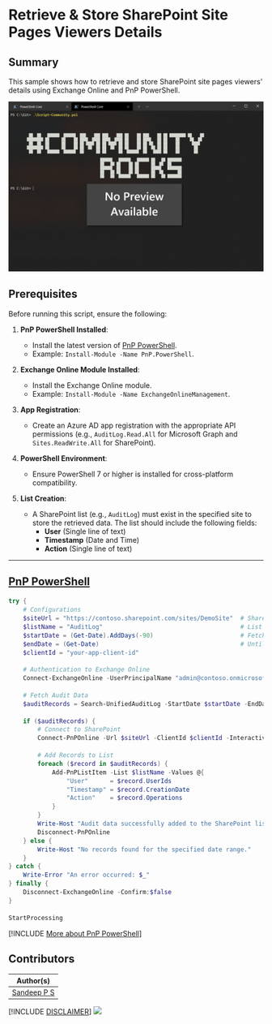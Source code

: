 # Retrieve & Store SharePoint Site Pages Viewers Details

## Summary
This sample shows how to retrieve and store SharePoint site pages viewers' details using Exchange Online and PnP PowerShell.

![Example Screenshot](assets/example.png)

## Prerequisites

Before running this script, ensure the following:

1. **PnP PowerShell Installed**:
   - Install the latest version of [PnP PowerShell](https://pnp.github.io/powershell/articles/installation.html).
   - Example: `Install-Module -Name PnP.PowerShell`.

2. **Exchange Online Module Installed**:
   - Install the Exchange Online module.
   - Example: `Install-Module -Name ExchangeOnlineManagement`.

3. **App Registration**:
   - Create an Azure AD app registration with the appropriate API permissions (e.g., `AuditLog.Read.All` for Microsoft Graph and `Sites.ReadWrite.All` for SharePoint).

4. **PowerShell Environment**:
   - Ensure PowerShell 7 or higher is installed for cross-platform compatibility.

5. **List Creation**:
   - A SharePoint list (e.g., `AuditLog`) must exist in the specified site to store the retrieved data. The list should include the following fields:
     - **User** (Single line of text)
     - **Timestamp** (Date and Time)
     - **Action** (Single line of text)

---


## [PnP PowerShell](#tab/pnpps)

```powershell
try {
    # Configurations
    $siteUrl = "https://contoso.sharepoint.com/sites/DemoSite"  # SharePoint site URL
    $listName = "AuditLog"                                      # List name
    $startDate = (Get-Date).AddDays(-90)                        # Fetch data from the past 90 days
    $endDate = (Get-Date)                                       # Until today
    $clientId = "your-app-client-id"

    # Authentication to Exchange Online
    Connect-ExchangeOnline -UserPrincipalName "admin@contoso.onmicrosoft.com"

    # Fetch Audit Data
    $auditRecords = Search-UnifiedAuditLog -StartDate $startDate -EndDate $endDate -Operations "PageViewed" -SiteIds "your-site-id"

    if ($auditRecords) {
        # Connect to SharePoint
        Connect-PnPOnline -Url $siteUrl -ClientId $clientId -Interactive

        # Add Records to List
        foreach ($record in $auditRecords) {
            Add-PnPListItem -List $listName -Values @{
                "User"      = $record.UserIds
                "Timestamp" = $record.CreationDate
                "Action"    = $record.Operations
            }
        }
        Write-Host "Audit data successfully added to the SharePoint list."
        Disconnect-PnPOnline
    } else {
        Write-Host "No records found for the specified date range."
    }
} catch {
    Write-Error "An error occurred: $_"
} finally {
    Disconnect-ExchangeOnline -Confirm:$false
}

StartProcessing
```

[!INCLUDE [More about PnP PowerShell](../../docfx/includes/MORE-PNPPS.md)]

## Contributors

| Author(s) |
|-----------|
| [Sandeep P S](https://github.com/Sandeep-FED) |


[!INCLUDE [DISCLAIMER](../../docfx/includes/DISCLAIMER.md)]
<img src="https://m365-visitor-stats.azurewebsites.net/script-samples/scripts/m365-get-unifiedlog-spo-dlp-exchange-entra" aria-hidden="true" />